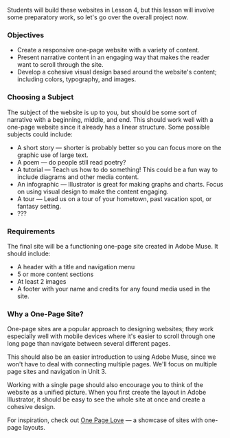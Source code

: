Students will build these websites in Lesson 4,  but this lesson will involve some preparatory work, so let's go over the overall project now.

### Objectives

* Create a responsive one-page website with a variety of content.
* Present narrative content in an engaging way that makes the reader want to scroll through the site.
* Develop a cohesive visual design based around the website's content; including colors, typography, and images. 

### Choosing a Subject

The subject of the website is up to you, but should be some sort of narrative with a beginning, middle, and end. This should work well with a one-page website since it already has a linear structure. Some possible subjects could include:

* A short story — shorter is probably better so you can focus more on the graphic use of large text. 
* A poem — do people still read poetry? 
* A tutorial — Teach us how to do something! This could be a fun way to include diagrams and other media content. 
* An infographic — Illustrator is great for making graphs and charts. Focus on using visual design to make the content engaging. 
* A tour — Lead us on a tour of your hometown, past vacation spot, or fantasy setting. 
* ???

### Requirements

The final site will be a functioning one-page site created in Adobe Muse. It should include:

* A header with a title and navigation menu
* 5 or more content sections 
* At least 2 images 
* A footer with your name and credits for any found media used in the site. 

### Why a One-Page Site?

One-page sites are a popular approach to designing websites; they work especially well with mobile devices where it's easier to scroll through one long page than navigate between several different pages.

This should also be an easier introduction to using Adobe Muse, since we won't have to deal with connecting multiple pages. We'll focus on multiple page sites and navigation in Unit 3.

Working with a single page should also encourage you to think of the website as a unified picture. When you first create the layout in Adobe Illustrator, it should be easy to see the whole site at once and create a cohesive design.

For inspiration, check out [One Page Love](https://onepagelove.com/) — a showcase of sites with one-page layouts.

